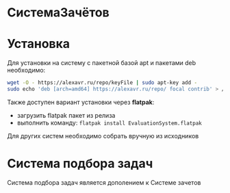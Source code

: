 # СистемаЗачётов
# Установка
Для установки на систему с пакетной базой apt и пакетами deb необходимо:
```bash
wget -O - https://alexavr.ru/repo/keyFile | sudo apt-key add -
sudo echo 'deb [arch=amd64] https://alexavr.ru/repo/ focal contrib' > /etc/apt/sources.list.d/myrepos.list
```
Также доступен вариант установки через **flatpak**:
- загрузить flatpak пакет из релиза
- выполнить команду: ```flatpak install EvaluationSystem.flatpak```

Для других систем необходимо собрать вручную из исходников

# Система подбора задач
Система подбора задач является дополением к Системе зачетов
